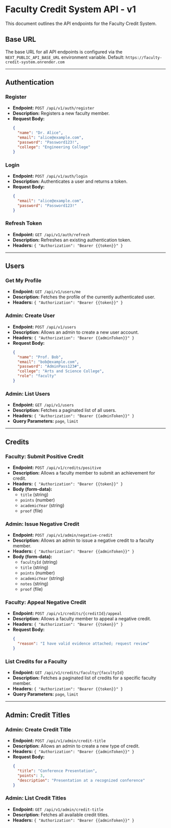 # Faculty Credit System API - v1

This document outlines the API endpoints for the Faculty Credit System.

## Base URL

The base URL for all API endpoints is configured via the `NEXT_PUBLIC_API_BASE_URL` environment variable.
Default: `https://faculty-credit-system.onrender.com`

---

## Authentication

### Register

- **Endpoint:** `POST /api/v1/auth/register`
- **Description:** Registers a new faculty member.
- **Request Body:**
  ```json
  {
    "name": "Dr. Alice",
    "email": "alice@example.com",
    "password": "Password123!",
    "college": "Engineering College"
  }
  ```

### Login

- **Endpoint:** `POST /api/v1/auth/login`
- **Description:** Authenticates a user and returns a token.
- **Request Body:**
  ```json
  {
    "email": "alice@example.com",
    "password": "Password123!"
  }
  ```

### Refresh Token

- **Endpoint:** `GET /api/v1/auth/refresh`
- **Description:** Refreshes an existing authentication token.
- **Headers:** `{ "Authorization": "Bearer {{token}}" }`

---

## Users

### Get My Profile

- **Endpoint:** `GET /api/v1/users/me`
- **Description:** Fetches the profile of the currently authenticated user.
- **Headers:** `{ "Authorization": "Bearer {{token}}" }`

### Admin: Create User

- **Endpoint:** `POST /api/v1/users`
- **Description:** Allows an admin to create a new user account.
- **Headers:** `{ "Authorization": "Bearer {{adminToken}}" }`
- **Request Body:**
  ```json
  {
    "name": "Prof. Bob",
    "email": "bob@example.com",
    "password": "AdminPass123#",
    "college": "Arts and Science College",
    "role": "faculty"
  }
  ```

### Admin: List Users

- **Endpoint:** `GET /api/v1/users`
- **Description:** Fetches a paginated list of all users.
- **Headers:** `{ "Authorization": "Bearer {{adminToken}}" }`
- **Query Parameters:** `page`, `limit`

---

## Credits

### Faculty: Submit Positive Credit

- **Endpoint:** `POST /api/v1/credits/positive`
- **Description:** Allows a faculty member to submit an achievement for credit.
- **Headers:** `{ "Authorization": "Bearer {{token}}" }`
- **Body (form-data):**
  - `title` (string)
  - `points` (number)
  - `academicYear` (string)
  - `proof` (file)

### Admin: Issue Negative Credit

- **Endpoint:** `POST /api/v1/admin/negative-credit`
- **Description:** Allows an admin to issue a negative credit to a faculty member.
- **Headers:** `{ "Authorization": "Bearer {{adminToken}}" }`
- **Body (form-data):**
  - `facultyId` (string)
  - `title` (string)
  - `points` (number)
  - `academicYear` (string)
  - `notes` (string)
  - `proof` (file)

### Faculty: Appeal Negative Credit

- **Endpoint:** `POST /api/v1/credits/{creditId}/appeal`
- **Description:** Allows a faculty member to appeal a negative credit.
- **Headers:** `{ "Authorization": "Bearer {{token}}" }`
- **Request Body:**
  ```json
  {
    "reason": "I have valid evidence attached; request review"
  }
  ```

### List Credits for a Faculty

- **Endpoint:** `GET /api/v1/credits/faculty/{facultyId}`
- **Description:** Fetches a paginated list of credits for a specific faculty member.
- **Headers:** `{ "Authorization": "Bearer {{token}}" }`
- **Query Parameters:** `page`, `limit`

---

## Admin: Credit Titles

### Admin: Create Credit Title

- **Endpoint:** `POST /api/v1/admin/credit-title`
- **Description:** Allows an admin to create a new type of credit.
- **Headers:** `{ "Authorization": "Bearer {{adminToken}}" }`
- **Request Body:**
  ```json
  {
    "title": "Conference Presentation",
    "points": 3,
    "description": "Presentation at a recognized conference"
  }
  ```

### Admin: List Credit Titles

- **Endpoint:** `GET /api/v1/admin/credit-title`
- **Description:** Fetches all available credit titles.
- **Headers:** `{ "Authorization": "Bearer {{adminToken}}" }`
